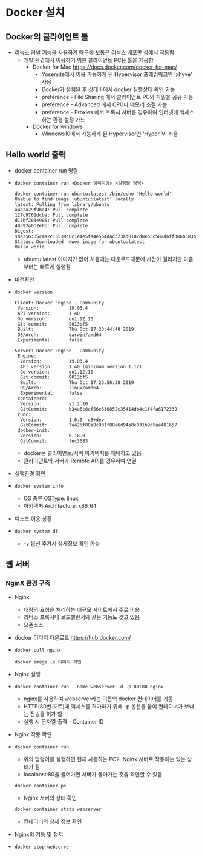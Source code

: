 # Docker 설치

## Docker의 클라이언트 툴

- 리눅스 커널 기능을 사용하기 때문에 보통은 리눅스 배포판 상에서 작동함
  - 개발 환경에서 이용하기 위한 클라이언트 PC용 툴을 제공함
    - Docker for Mac https://docs.docker.com/docker-for-mac/
      - Yosemite에서 이용 가능하게 된 Hypervisor 프레임워크인 'xhyve' 사용
      - Docker가 설치된 후 상태바에서 docker 실행상태 확인 가능
      - preference - File Sharing 에서 클라이언트 PC와 파일을 공유 가능
      - preference - Advanced 에서 CPU나 메모리 조절 가능
      - preference - Proxies 에서 프록시 서버를 경유하여 인터넷에 액세스하는 환경 설정 가느
    - Docker for windows
      - Windows10에서 가능하게 된 Hypervisor인 'Hyper-V' 사용

## Hello world 출력

- docker container run 명령

- ```
  docker container run <Docker 이미지명> <실행할 명령>
  ```

  ```
  docker container run ubuntu:latest /bin/echo 'Hello world'
  Unable to find image 'ubuntu:latest' locally
  latest: Pulling from library/ubuntu
  a4a2a29f9ba4: Pull complete
  127c9761dcba: Pull complete
  d13bf203e905: Pull complete
  4039240d2e0b: Pull complete
  Digest: sha256:35c4a2c15539c6c1e4e5fa4e554dac323ad0107d8eb5c582d6ff386b383b7dce
  Status: Downloaded newer image for ubuntu:latest
  Hello world
  ```

  - ubuntu:latest 이미지가 없어 처음에는 다운로드때문에 시간이 걸리지만 다음부터는 빠르게 실행됨

- 버전확인

- ```
  docker version
  ```

  ```
  Client: Docker Engine - Community
   Version:           19.03.4
   API version:       1.40
   Go version:        go1.12.10
   Git commit:        9013bf5
   Built:             Thu Oct 17 23:44:48 2019
   OS/Arch:           darwin/amd64
   Experimental:      false
  
  Server: Docker Engine - Community
   Engine:
    Version:          19.03.4
    API version:      1.40 (minimum version 1.12)
    Go version:       go1.12.10
    Git commit:       9013bf5
    Built:            Thu Oct 17 23:50:38 2019
    OS/Arch:          linux/amd64
    Experimental:     false
   containerd:
    Version:          v1.2.10
    GitCommit:        b34a5c8af56e510852c35414db4c1f4fa6172339
   runc:
    Version:          1.0.0-rc8+dev
    GitCommit:        3e425f80a8c931f88e6d94a8c831b9d5aa481657
   docker-init:
    Version:          0.18.0
    GitCommit:        fec3683
  ```

  - docker는 클라이언트/서버 아키텍처를 채택하고 있음
  - 클라이언트와 서버가 Remote API를 경유하여 연결

- 실행환경 확인

- ```
  docker system info
  ```

  - OS 종류 OSType: linux
  - 아키텍처 Architecture: x86_64

- 디스크 이용 상황

- ```
  docker system df
  ```

  - -v 옵션 추가시 상세정보 확인 가능

## 웹 서버

### NginX 환경 구축

- Nginx

  -  대량의 요청을 처리하는 대규모 사이트에서 주로 이용
  - 리버스 프록시나 로드밸런서와 같은 기능도 갖고 있음
  - 오픈소스

- docker 이미지 다운로드 https://hub.docker.com/

- ```
  docker pull nginx
  ```

  ```
  docker image ls 이미지 확인
  ```

- Nginx 실행

- ```
  docker container run --name webserver -d -p 80:80 nginx
  ```

  - nginx를 사용하여 webserver라는 이름의 docker 컨테이너를 기동
  - HTTP(80번 포트)에 액세스를 허가하기 위해 -p 옵션을 붙여 컨테이너가 보내는 전송을 허가 함
  - 실행 시 문자열 출력 - Container ID

- Nginx 작동 확인

- ```
  docker container run
  ```

  - 위의 명령어를 실행하면 현재 사용하는 PC가 Nginx 서버로 작동하는 있는 상태가 됨
  - localhost:80을 들어가면 서버가 돌아가는 것을 확인할 수 있음

  ```
  docker container ps
  ```

  - Nginx 서버의 상태 확인

  ```
  docker container stats webserver
  ```

  - 컨테이너의 상세 정보 확인

- Nginx의 기동 및 정지

- ```
  docker stop webserver
  ```

  